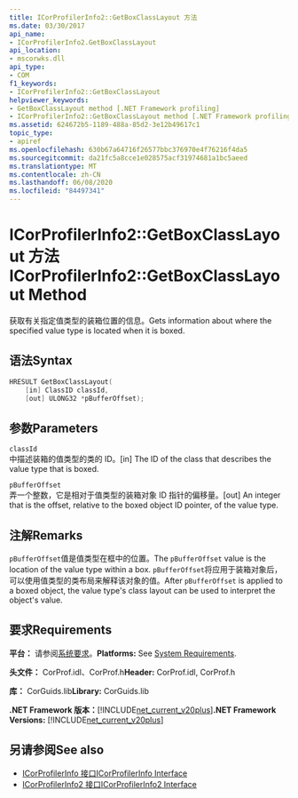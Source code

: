 ```yaml
---
title: ICorProfilerInfo2::GetBoxClassLayout 方法
ms.date: 03/30/2017
api_name:
- ICorProfilerInfo2.GetBoxClassLayout
api_location:
- mscorwks.dll
api_type:
- COM
f1_keywords:
- ICorProfilerInfo2::GetBoxClassLayout
helpviewer_keywords:
- GetBoxClassLayout method [.NET Framework profiling]
- ICorProfilerInfo2::GetBoxClassLayout method [.NET Framework profiling]
ms.assetid: 624672b5-1189-488a-85d2-3e12b49617c1
topic_type:
- apiref
ms.openlocfilehash: 630b67a64716f26577bbc376970e4f76216f4da5
ms.sourcegitcommit: da21fc5a8cce1e028575acf31974681a1bc5aeed
ms.translationtype: MT
ms.contentlocale: zh-CN
ms.lasthandoff: 06/08/2020
ms.locfileid: "84497341"
---
```

# <a name="icorprofilerinfo2getboxclasslayout-method"></a><span data-ttu-id="8cdae-102">ICorProfilerInfo2::GetBoxClassLayout 方法</span><span class="sxs-lookup"><span data-stu-id="8cdae-102">ICorProfilerInfo2::GetBoxClassLayout Method</span></span>
<span data-ttu-id="8cdae-103">获取有关指定值类型的装箱位置的信息。</span><span class="sxs-lookup"><span data-stu-id="8cdae-103">Gets information about where the specified value type is located when it is boxed.</span></span>  
  
## <a name="syntax"></a><span data-ttu-id="8cdae-104">语法</span><span class="sxs-lookup"><span data-stu-id="8cdae-104">Syntax</span></span>  
  
```cpp  
HRESULT GetBoxClassLayout(  
    [in] ClassID classId,  
    [out] ULONG32 *pBufferOffset);  
```  
  
## <a name="parameters"></a><span data-ttu-id="8cdae-105">参数</span><span class="sxs-lookup"><span data-stu-id="8cdae-105">Parameters</span></span>  
 `classId`  
 <span data-ttu-id="8cdae-106">中描述装箱的值类型的类的 ID。</span><span class="sxs-lookup"><span data-stu-id="8cdae-106">[in] The ID of the class that describes the value type that is boxed.</span></span>  
  
 `pBufferOffset`  
 <span data-ttu-id="8cdae-107">弄一个整数，它是相对于值类型的装箱对象 ID 指针的偏移量。</span><span class="sxs-lookup"><span data-stu-id="8cdae-107">[out] An integer that is the offset, relative to the boxed object ID pointer, of the value type.</span></span>  
  
## <a name="remarks"></a><span data-ttu-id="8cdae-108">注解</span><span class="sxs-lookup"><span data-stu-id="8cdae-108">Remarks</span></span>  
 <span data-ttu-id="8cdae-109">`pBufferOffset`值是值类型在框中的位置。</span><span class="sxs-lookup"><span data-stu-id="8cdae-109">The `pBufferOffset` value is the location of the value type within a box.</span></span> <span data-ttu-id="8cdae-110">`pBufferOffset`将应用于装箱对象后，可以使用值类型的类布局来解释该对象的值。</span><span class="sxs-lookup"><span data-stu-id="8cdae-110">After `pBufferOffset` is applied to a boxed object, the value type's class layout can be used to interpret the object's value.</span></span>  
  
## <a name="requirements"></a><span data-ttu-id="8cdae-111">要求</span><span class="sxs-lookup"><span data-stu-id="8cdae-111">Requirements</span></span>  
 <span data-ttu-id="8cdae-112">**平台：** 请参阅[系统要求](../../get-started/system-requirements.md)。</span><span class="sxs-lookup"><span data-stu-id="8cdae-112">**Platforms:** See [System Requirements](../../get-started/system-requirements.md).</span></span>  
  
 <span data-ttu-id="8cdae-113">**头文件：** CorProf.idl、CorProf.h</span><span class="sxs-lookup"><span data-stu-id="8cdae-113">**Header:** CorProf.idl, CorProf.h</span></span>  
  
 <span data-ttu-id="8cdae-114">**库：** CorGuids.lib</span><span class="sxs-lookup"><span data-stu-id="8cdae-114">**Library:** CorGuids.lib</span></span>  
  
 <span data-ttu-id="8cdae-115">**.NET Framework 版本：**[!INCLUDE[net_current_v20plus](../../../../includes/net-current-v20plus-md.md)]</span><span class="sxs-lookup"><span data-stu-id="8cdae-115">**.NET Framework Versions:** [!INCLUDE[net_current_v20plus](../../../../includes/net-current-v20plus-md.md)]</span></span>  
  
## <a name="see-also"></a><span data-ttu-id="8cdae-116">另请参阅</span><span class="sxs-lookup"><span data-stu-id="8cdae-116">See also</span></span>

- [<span data-ttu-id="8cdae-117">ICorProfilerInfo 接口</span><span class="sxs-lookup"><span data-stu-id="8cdae-117">ICorProfilerInfo Interface</span></span>](icorprofilerinfo-interface.md)
- [<span data-ttu-id="8cdae-118">ICorProfilerInfo2 接口</span><span class="sxs-lookup"><span data-stu-id="8cdae-118">ICorProfilerInfo2 Interface</span></span>](icorprofilerinfo2-interface.md)
